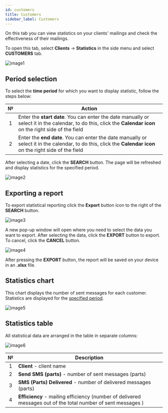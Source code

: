 ```yaml
---
id: customers
title: Customers
sidebar_label: Customers
---
```


On this tab you can view statistics on your clients' mailings and check the effectiveness of their mailings.

To open this tab, select **Clients** → **Statistics** in the side menu and select **CUSTOMERS** tab.

![image1](/img/en/admin_statistics_customers/image1.png)

## Period selection

To select the **time period** for which you want to display statistic, follow the steps below:

|  №  | Action |
| :-: | ------ |
| 1 | Enter the **start date**. You can enter the date manually or select it in the calendar, to do this, click the **Calendar icon** on the right side of the field |
| 2 | Enter the **end date**. You can enter the date manually or select it in the calendar, to do this, click the **Calendar icon** on the right side of the field |

After selecting a date, click the **SEARCH** button. The page will be refreshed and display statistics for the specified period.

![image2](/img/en/admin_statistics_customers/image2.png)

## Exporting a report

To export statistical reporting click the **Export** button icon to the right of the **SEARCH** button.

![image3](/img/en/admin_statistics_customers/image3.png)

A new pop-up window will open where you need to select the data you want to export. After selecting the data, click the **EXPORT** button to export. To cancel, click the **CANCEL** button.

![image4](/img/en/admin_statistics_customers/image4.png)

After pressing the **EXPORT** button, the report will be saved on your device in an **.xlsx** file.

## Statistics chart

This chart displays the number of sent messages for each customer. Statistics are displayed for the [specified period](#period-selection).

![image5](/img/en/admin_statistics_customers/image5.png)

## Statistics table

All statistical data are arranged in the table in separate columns:

![image6](/img/en/admin_statistics_customers/image6.png)

|  №  | Description |
| :-: | ----------- |
| 1 | **Client** - client name |
| 2 | **Send SMS (parts)** - number of sent messages (parts) |
| 3 | **SMS (Parts) Delivered** - number of delivered messages (parts) |
| 4 | **Efficiency** - mailing efficiency (number of delivered messages out of the total number of sent messages ) |
